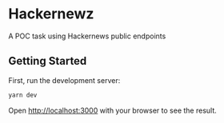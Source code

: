 # Hackernewz
A POC task using Hackernews public endpoints

## Getting Started

First, run the development server:

```bash
yarn dev
```

Open [http://localhost:3000](http://localhost:3000) with your browser to see the result.
